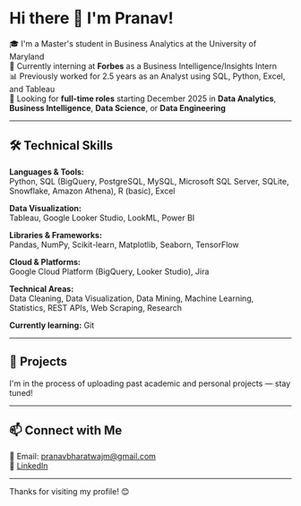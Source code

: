# Hi there 👋 I'm Pranav!

🎓 I'm a Master's student in Business Analytics at the University of Maryland  
💼 Currently interning at **Forbes** as a Business Intelligence/Insights Intern  
📊 Previously worked for 2.5 years as an Analyst using SQL, Python, Excel, and Tableau  
📌 Looking for **full-time roles** starting December 2025 in **Data Analytics**, **Business Intelligence**, **Data Science**, or **Data Engineering**

---

## 🛠️ Technical Skills

**Languages & Tools:**  
Python, SQL (BigQuery, PostgreSQL, MySQL, Microsoft SQL Server, SQLite, Snowflake, Amazon Athena), R (basic), Excel  

**Data Visualization:**  
Tableau, Google Looker Studio, LookML, Power BI  

**Libraries & Frameworks:**  
Pandas, NumPy, Scikit-learn, Matplotlib, Seaborn, TensorFlow  

**Cloud & Platforms:**  
Google Cloud Platform (BigQuery, Looker Studio), Jira  

**Technical Areas:**  
Data Cleaning, Data Visualization, Data Mining, Machine Learning, Statistics, REST APIs, Web Scraping, Research

**Currently learning:** Git

---

## 🚀 Projects

I'm in the process of uploading past academic and personal projects — stay tuned!

---

## 📫 Connect with Me

📧 Email: pranavbharatwajm@gmail.com  
💼 [LinkedIn](https://www.linkedin.com/in/pranav-bharatwaj-m/)

---

Thanks for visiting my profile! 😊
